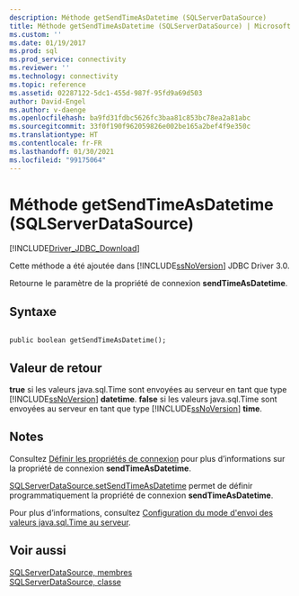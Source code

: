 ```yaml
---
description: Méthode getSendTimeAsDatetime (SQLServerDataSource)
title: Méthode getSendTimeAsDatetime (SQLServerDataSource) | Microsoft Docs
ms.custom: ''
ms.date: 01/19/2017
ms.prod: sql
ms.prod_service: connectivity
ms.reviewer: ''
ms.technology: connectivity
ms.topic: reference
ms.assetid: 02287122-5dc1-455d-987f-95fd9a69d503
author: David-Engel
ms.author: v-daenge
ms.openlocfilehash: ba9fd31fdbc5626fc3baa81c853bc78ea2a81abc
ms.sourcegitcommit: 33f0f190f962059826e002be165a2bef4f9e350c
ms.translationtype: HT
ms.contentlocale: fr-FR
ms.lasthandoff: 01/30/2021
ms.locfileid: "99175064"
---
```

# <a name="getsendtimeasdatetime-method-sqlserverdatasource"></a>Méthode getSendTimeAsDatetime (SQLServerDataSource)
[!INCLUDE[Driver_JDBC_Download](../../../includes/driver_jdbc_download.md)]

  Cette méthode a été ajoutée dans [!INCLUDE[ssNoVersion](../../../includes/ssnoversion-md.md)] JDBC Driver 3.0.  
  
 Retourne le paramètre de la propriété de connexion **sendTimeAsDatetime**.  
  
## <a name="syntax"></a>Syntaxe  
  
```  
  
public boolean getSendTimeAsDatetime();  
```  
  
## <a name="return-value"></a>Valeur de retour  
 **true** si les valeurs java.sql.Time sont envoyées au serveur en tant que type [!INCLUDE[ssNoVersion](../../../includes/ssnoversion-md.md)] **datetime**. **false** si les valeurs java.sql.Time sont envoyées au serveur en tant que type [!INCLUDE[ssNoVersion](../../../includes/ssnoversion-md.md)] **time**.  
  
## <a name="remarks"></a>Notes  
 Consultez [Définir les propriétés de connexion](../../../connect/jdbc/setting-the-connection-properties.md) pour plus d’informations sur la propriété de connexion **sendTimeAsDatetime**.  
  
 [SQLServerDataSource.setSendTimeAsDatetime](../../../connect/jdbc/reference/setsendtimeasdatetime-method-sqlserverdatasource.md) permet de définir programmatiquement la propriété de connexion **sendTimeAsDatetime**.  
  
 Pour plus d’informations, consultez [Configuration du mode d'envoi des valeurs java.sql.Time au serveur](../../../connect/jdbc/configuring-how-java-sql-time-values-are-sent-to-the-server.md).  
  
## <a name="see-also"></a>Voir aussi  
 [SQLServerDataSource, membres](../../../connect/jdbc/reference/sqlserverdatasource-members.md)   
 [SQLServerDataSource, classe](../../../connect/jdbc/reference/sqlserverdatasource-class.md)  
  
  
